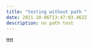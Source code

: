 ```yaml
---
title: "testing without path "
date: 2021-10-06T13:47:03.462Z
description: no path test
---
```

tttt